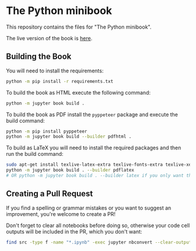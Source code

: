 # The Python minibook

This repository contains the files for "The Python minibook".

The live version of the book is [here](https://uhasker.github.io/the-python-minibook).

## Building the Book

You will need to install the requirements:

```sh
python -m pip install -r requirements.txt
```

To build the book as HTML execute the following command:

```sh
python -m jupyter book build .
```

To build the book as PDF install the `pyppeteer` package and execute the build command:

```sh
python -m pip install pyppeteer
python -m jupyter book build --builder pdfhtml .
```

To build as LaTeX you will need to install the required packages and then run the build command:

```sh
sudo apt-get install texlive-latex-extra texlive-fonts-extra texlive-xetex latexmk
python -m jupyter book build . --builder pdflatex
# OR python -m jupyter book build . --builder latex if you only want the LaTeX file
```

## Creating a Pull Request

If you find a spelling or grammar mistakes or you want to suggest an improvement, you're welcome to create a PR!

Don't forget to clear all notebooks before doing so, otherwise your code cell outputs will be included in the PR, which you don't want:

```sh
find src -type f -name "*.ipynb" -exec jupyter nbconvert --clear-output --inplace {} \;
```
